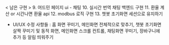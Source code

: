 < 남은 구현 >
9. 어드민 페이지 ui - 채팅
10. 실시간 번역 채팅 백엔드 구현
11. 환율 계산 or 시간나면 환율 api
12. modbus 로직 구현
13. 챗봇 초기화면 세션으로 유지하기
* UI/UX 수정 사항들 : 홈 화면 꾸미기, 메인화면 전체적으로 맞추기, 챗봇 초기화면 살짝 꾸미기 및 동적 화면, 메인화면 스크롤 컨트롤, 채팅화면 꾸미기, 장바구니에 추가 등 알림 띄워주기
